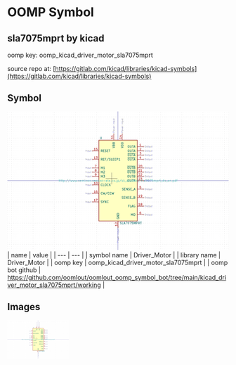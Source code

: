# OOMP Symbol  
## sla7075mprt  by kicad  
  
oomp key: oomp_kicad_driver_motor_sla7075mprt  
  
source repo at: [https://gitlab.com/kicad/libraries/kicad-symbols](https://gitlab.com/kicad/libraries/kicad-symbols)  
## Symbol  
  
[![working.png](working_600.png)](working.png)  
| name | value | 
| --- | --- | 
| symbol name | Driver_Motor | 
| library name | Driver_Motor | 
| oomp key | oomp_kicad_driver_motor_sla7075mprt | 
| oomp bot github | https://github.com/oomlout/oomlout_oomp_symbol_bot/tree/main/kicad_driver_motor_sla7075mprt/working | 
## Images  
  
[![working.png](working_140.png)](working.png)  
